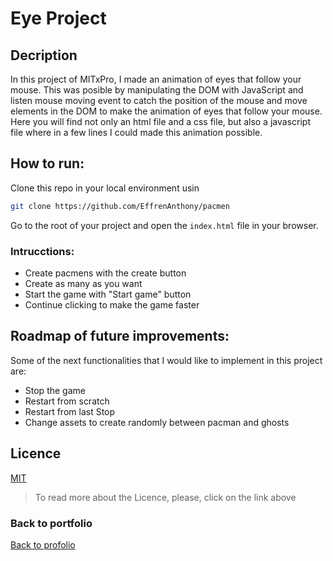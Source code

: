 # Eye Project

## Decription
In this project of MITxPro, I made an animation of eyes that follow your mouse. This was posible by manipulating the DOM with JavaScript and listen mouse moving event to catch the position of the mouse and move elements in the DOM to make the animation of eyes that follow your mouse. Here you will find not only an html file and a css file, but also a javascript file where in a few lines I could made this animation possible.

## How to run:

Clone this repo in your local environment usin

```bash
git clone https://github.com/EffrenAnthony/pacmen
```

Go to the root of your project and open the `index.html` file in your browser.

### Intrucctions:

- Create pacmens with the create button
- Create as many as you want
- Start the game with "Start game" button
- Continue clicking to make the game faster

## Roadmap of future improvements:

Some of the next functionalities that I would like to implement in this project are:

- Stop the game
- Restart from scratch
- Restart from last Stop
- Change assets to create randomly between pacman and ghosts

## Licence
[MIT](https://choosealicense.com/licenses/mit/)
> To read more about the Licence, please, click on the link above 

### Back to portfolio

<a href="https://effrenanthony.github.io/packmen/index.html">Back to profolio</a>
